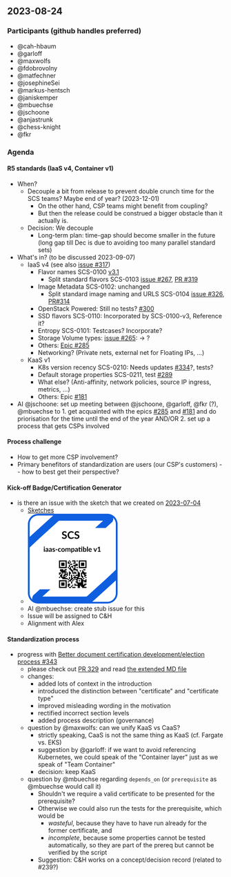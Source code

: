 ## 2023-08-24

### Participants (github handles preferred)

- @cah-hbaum
- @garloff
- @maxwolfs
- @fdobrovolny
- @matfechner
- @josephineSei
- @markus-hentsch
- @janiskemper
- @mbuechse
- @jschoone
- @anjastrunk
- @chess-knight
- @fkr

### Agenda
#### R5 standards (IaaS v4, Container v1)

- When?
    - Decouple a bit from release to prevent double crunch time for the SCS teams? Maybe end of year? (2023-12-01)
        - On the other hand, CSP teams might benefit from coupling?
        - But then the release could be construed a bigger obstacle than it actually is.
    - Decision: We decouple
        - Long-term plan: time-gap should become smaller in the future (long gap till Dec is due to avoiding too many parallel standard sets)
- What's in? (to be discussed 2023-09-07)
    - IaaS v4 (see also [issue #317](https://github.com/SovereignCloudStack/standards/issues/317))
        - Flavor names SCS-0100 [v3.1](https://github.com/SovereignCloudStack/standards/pull/332)
            - Split standard flavors SCS-0103 [issue #267](https://github.com/SovereignCloudStack/standards/issues/267), [PR #319](https://github.com/SovereignCloudStack/standards/pull/319)
        - Image Metadata SCS-0102: unchanged
            - Split standard image naming and URLS SCS-0104 [issue #326](https://github.com/SovereignCloudStack/standards/issues/326), [PR#314](https://github.com/SovereignCloudStack/standards/pull/314)
        - OpenStack Powered: Still no tests? [#300](https://github.com/SovereignCloudStack/standards/issues/300)
        - SSD flavors SCS-0110: Incorporated by SCS-0100-v3, Reference it?
        - Entropy SCS-0101: Testcases? Incorporate?
        - Storage Volume types: [issue #265](https://github.com/SovereignCloudStack/standards/issues/265): -> ?
        - Others: [Epic #285](https://github.com/SovereignCloudStack/standards/issues/285)
        - Networking? (Private nets, external net for Floating IPs, ...)
    - KaaS v1
        - K8s version recency SCS-0210: Needs updates [#334](https://github.com/SovereignCloudStack/standards/pull/334)?, tests?
        - Default storage properties SCS-0211, test [#289](https://github.com/SovereignCloudStack/standards/issues/289)
        - What else? (Anti-affinity, network policies, source IP ingress, metrics,  ...)
        - Others: Epic [#181](https://github.com/SovereignCloudStack/issues/issues/181)
- AI @jschoone: set up meeting between @jschoone, @garloff, @fkr (?), @mbuechse to 
        1. get acquainted with the epics [#285](https://github.com/SovereignCloudStack/standards/issues/285) and [#181](https://github.com/SovereignCloudStack/issues/issues/181) and do priorisation for the time until the end of the year AND/OR
        2. set up a process that gets CSPs involved

#### Process challenge

- How to get more CSP involvement?
- Primary benefitors of standardization are users (our CSP's customers) -- how to best get their perspective? 

#### Kick-off Badge/Certification Generator

- is there an issue with the sketch that we created on [2023-07-04](20230704-special.md#designing-a-tamper-proof-badge)
    - [Sketches](https://www.figma.com/file/LgDS2uLib62mZYbuCGOR5Z/SCS-Playground?type=design&node-id=1151%3A16201&mode=design&t=LsZf9A9GGNFMZsP6-1)
    - ![example badge](example-badge.png)
    - AI @mbuechse: create stub issue for this
    - Issue will be assigned to C&H
    - Alignment with Alex

#### Standardization process

- progress with [Better document certification development/election process #343](https://github.com/SovereignCloudStack/issues/issues/343)
    - please check out [PR 329](https://github.com/SovereignCloudStack/standards/pull/329) and read [the extended MD file](https://github.com/SovereignCloudStack/standards/blob/extend_scs-0003/Standards/scs-0003-v1-sovereign-cloud-standards-yaml.md)
    - changes:
        - added lots of context in the introduction
        - introduced the distinction between "certificate" and "certificate type"
        - improved misleading wording in the motivation
        - rectified incorrect section levels
        - added process description (governance)
    - question by @maxwolfs: can we unify KaaS vs CaaS?
        - strictly speaking, CaaS is not the same thing as KaaS (cf. Fargate vs. EKS)
        - suggestion by @garloff: if we want to avoid referencing Kubernetes, we could speak of the "Container layer" just as we speak of "Team Container"
        - decision: keep KaaS
    - question by @mbuechse regarding `depends_on` (or `prerequisite` as @mbuechse would call it)
        - Shouldn't we require a valid certificate to be presented for the prerequisite?
        - Otherwise we could also run the tests for the prerequisite, which would be
            - *wasteful*, because they have to have run already for the former certificate, and 
            - *incomplete*, because some properties cannot be tested automatically, so they are part of the prereq but cannot be verified by the script
        - Suggestion: C&H works on a concept/decision record (related to #239?)
